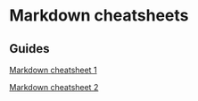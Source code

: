 # Markdown cheatsheets

## Guides

[Markdown cheatsheet 1](markdown-cheat-sheet.md)

[Markdown cheatsheet 2](markdown-cheatsheet.md)